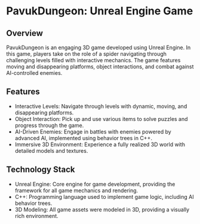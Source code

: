 # PavukDungeon: Unreal Engine Game

## Overview
PavukDungeon is an engaging 3D game developed using Unreal Engine. In this game, players take on the role of a spider navigating through challenging levels filled with interactive mechanics. The game features moving and disappearing platforms, object interactions, and combat against AI-controlled enemies.

## Features
- Interactive Levels: Navigate through levels with dynamic, moving, and disappearing platforms.
- Object Interaction: Pick up and use various items to solve puzzles and progress through the game.
- AI-Driven Enemies: Engage in battles with enemies powered by advanced AI, implemented using behavior trees in C++.
- Immersive 3D Environment: Experience a fully realized 3D world with detailed models and textures.

## Technology Stack
- Unreal Engine: Core engine for game development, providing the framework for all game mechanics and rendering.
- C++: Programming language used to implement game logic, including AI behavior trees.
- 3D Modeling: All game assets were modeled in 3D, providing a visually rich environment.
